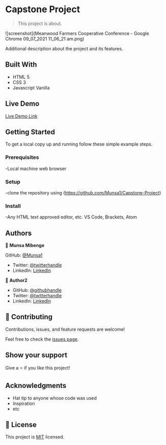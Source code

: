 # Capstone Project

> This project is about.

![screenshot](Meanwood Farmers Cooperative Conference - Google Chrome 09_07_2021 11_06_21 am.png)

Additional description about the project and its features.

## Built With

- HTML 5
- CSS 3
- Javascript Vanilla

## Live Demo

[Live Demo Link](https://munsa1.github.io/Capstone-Project/)


## Getting Started

To get a local copy up and running follow these simple example steps.

### Prerequisites

-Local machine web browser

### Setup

-clone the repository using (https://github.com/Munsa1/Capstone-Project)

### Install
-Any HTML text approved editor, etc. VS Code, Brackets, Atom


## Authors

👤 **Munsa Mibenge**

GitHub: [@Munsa1](https://github.com/munsa1)
- Twitter: [@twitterhandle](https://twitter.com/twitterhandle)
- LinkedIn: [LinkedIn](https://linkedin.com/in/linkedinhandle)

👤 **Author2**

- GitHub: [@githubhandle](https://github.com/githubhandle)
- Twitter: [@twitterhandle](https://twitter.com/twitterhandle)
- LinkedIn: [LinkedIn](https://linkedin.com/in/linkedinhandle)

## 🤝 Contributing

Contributions, issues, and feature requests are welcome!

Feel free to check the [issues page](../../issues/).

## Show your support

Give a ⭐️ if you like this project!

## Acknowledgments

- Hat tip to anyone whose code was used
- Inspiration
- etc

## 📝 License

This project is [MIT](./MIT.md) licensed.


